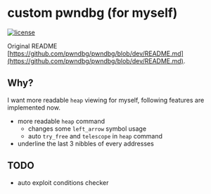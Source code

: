 # custom pwndbg (for myself)

[![license](https://img.shields.io/github/license/mashape/apistatus.svg?maxAge=2592000)](https://choosealicense.com/licenses/mit/)


Original README [https://github.com/pwndbg/pwndbg/blob/dev/README.md](https://github.com/pwndbg/pwndbg/blob/dev/README.md).

## Why?
I want more readable `heap` viewing for myself, following features are implemented now.  
- more readable `heap` command  
   - changes some `left_arrow` symbol usage  
   - auto `try_free` and `telescope` in `heap` command  
- underline the last 3 nibbles of every addresses  

## TODO

- auto exploit conditions checker  

